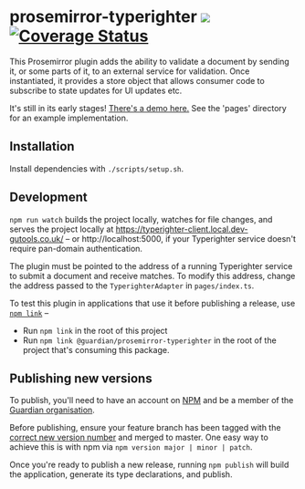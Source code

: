 # prosemirror-typerighter ![](https://travis-ci.org/guardian/prosemirror-typerighter.svg?branch=master) [![Coverage Status](https://coveralls.io/repos/github/guardian/prosemirror-typerighter/badge.svg?branch=master)](https://coveralls.io/github/guardian/prosemirror-typerighter?branch=master)
This Prosemirror plugin adds the ability to validate a document by sending it, or some parts of it, to an external service for validation. Once instantiated, it provides a store object that allows consumer code to subscribe to state updates for UI updates etc.

It's still in its early stages! [There's a demo here.](https://guardian.github.io/prosemirror-typerighter/) See the 'pages' directory for an example implementation.

## Installation

Install dependencies with `./scripts/setup.sh`.

## Development

`npm run watch` builds the project locally, watches for file changes, and serves the project locally at https://typerighter-client.local.dev-gutools.co.uk/ – or http://localhost:5000, if your Typerighter service doesn't require pan-domain authentication.

The plugin must be pointed to the address of a running Typerighter service to submit a document and receive matches. To modify this address, change the address passed to the `TyperighterAdapter` in `pages/index.ts`.

To test this plugin in applications that use it before publishing a release, use [`npm link`](https://docs.npmjs.com/cli/link) –
- Run `npm link` in the root of this project
- Run `npm link @guardian/prosemirror-typerighter` in the root of the project that's consuming this package.

## Publishing new versions

To publish, you'll need to have an account on [NPM](https://www.npmjs.com/) and be a member of the [Guardian organisation](https://www.npmjs.com/org/guardian).

Before publishing, ensure your feature branch has been tagged with the [correct new version number](https://semver.org/) and merged to master. One easy way to achieve this is with npm via `npm version major | minor | patch`.

Once you're ready to publish a new release, running `npm publish` will build the application, generate its type declarations, and publish.


